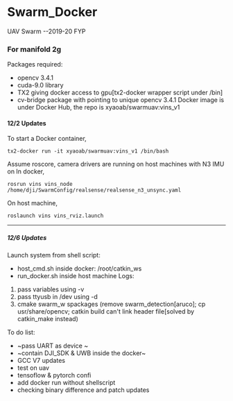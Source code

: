 # Swarm_Docker
UAV Swarm --2019-20 FYP
### For manifold 2g 
Packages required:
- opencv 3.4.1
- cuda-9.0 library
- TX2 giving docker access to gpu[tx2-docker wrapper script under /bin]
- cv-bridge package with pointing to unique opencv 3.4.1
Docker image is under Docker Hub, the repo is xyaoab/swarmuav:vins_v1
#### 12/2 Updates
To start a Docker container,
```
tx2-docker run -it xyaoab/swarmuav:vins_v1 /bin/bash
```
Assume roscore, camera drivers are running on host machines with N3 IMU on 
In docker,
```
rosrun vins vins_node /home/dji/SwarmConfig/realsense/realsense_n3_unsync.yaml 
```
On host machine, 
```
roslaunch vins vins_rviz.launch
```
---
##### 12/6 Updates
Launch system from shell script:

- host_cmd.sh inside docker: /root/catkin_ws
- run_docker.sh inside host machine
Logs: 
1. pass variables using -v 
2. pass ttyusb in /dev using -d
3. cmake swarm_w spackages  (remove swarm_detection[aruco]; cp usr/share/opencv; catkin build can't link header file[solved by catkin_make instead)


To do list: 
- ~pass UART as device ~
- ~contain DJI_SDK & UWB inside the docker~
- GCC V7 updates
- test on uav 
- tensoflow & pytorch confi
- add docker run without shellscript
- checking binary difference and patch updates
